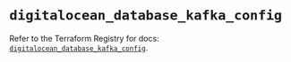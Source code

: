 # `digitalocean_database_kafka_config`

Refer to the Terraform Registry for docs: [`digitalocean_database_kafka_config`](https://registry.terraform.io/providers/digitalocean/digitalocean/2.43.0/docs/resources/database_kafka_config).
